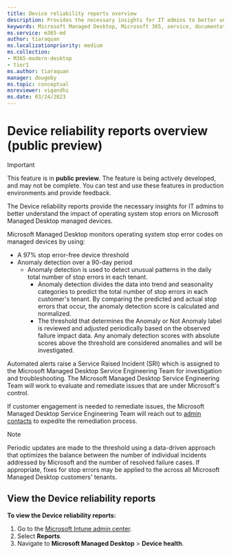 ```yaml
---
title: Device reliability reports overview
description: Provides the necessary insights for IT admins to better understand the impact of operating system stop errors on managed devices
keywords: Microsoft Managed Desktop, Microsoft 365, service, documentation
ms.service: m365-md
author: tiaraquan
ms.localizationpriority: medium
ms.collection: 
- M365-modern-desktop
- tier1
ms.author: tiaraquan
manager: dougeby
ms.topic: conceptual
msreviewer: vigandhi
ms.date: 03/24/2023
---
```


# Device reliability reports overview (public preview)

> [!IMPORTANT]
> This feature is in **public preview**. The feature is being actively developed, and may not be complete. You can test and use these features in production environments and provide feedback.

The Device reliability reports provide the necessary insights for IT admins to better understand the impact of operating system stop errors on Microsoft Managed Desktop managed devices.

Microsoft Managed Desktop monitors operating system stop error codes on managed devices by using:

- A 97% stop error-free device threshold
- Anomaly detection over a 90-day period
    - Anomaly detection is used to detect unusual patterns in the daily total number of stop errors in each tenant.
        - Anomaly detection divides the data into trend and seasonality categories to predict the total number of stop errors in each customer's tenant. By comparing the predicted and actual stop errors that occur, the anomaly detection score is calculated and normalized.
        - The threshold that determines the Anomaly or Not Anomaly label is reviewed and adjusted periodically based on the observed failure impact data. Any anomaly detection scores with absolute scores above the threshold are considered anomalies and will be investigated.

Automated alerts raise a Service Raised Incident (SRI) which is assigned to the Microsoft Managed Desktop Service Engineering Team for investigation and troubleshooting. The Microsoft Managed Desktop Service Engineering Team will work to evaluate and remediate issues that are under Microsoft's control.

If customer engagement is needed to remediate issues, the Microsoft Managed Desktop Service Engineering Team will reach out to [admin contacts](../prepare/add-admin-contacts.md) to expedite the remediation process.

> [!NOTE]
> Periodic updates are made to the threshold using a data-driven approach that optimizes the balance between the number of individual incidents addressed by Microsoft and the number of resolved failure cases. If appropriate, fixes for stop errors may be applied to the across all Microsoft Managed Desktop customers' tenants.

## View the Device reliability reports

**To view the Device reliability reports:**

1. Go to the [Microsoft Intune admin center](https://go.microsoft.com/fwlink/?linkid=2109431).
2. Select **Reports**.
3. Navigate to **Microsoft Managed Desktop** > **Device health**.
